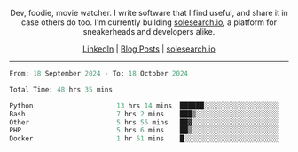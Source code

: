 <p align="center">Dev, foodie, movie watcher. I write software that I find useful, and share it in case others do too. I'm currently building <a href="https://solesearch.io">solesearch.io</a>, a platform for sneakerheads and developers alike.</p>
<p align="center">
  <a href="https://www.linkedin.com/in/peter-rauscher">LinkedIn</a>
  |
  <a href="https://dev.to/peterrauscher">Blog Posts</a>
  |
  <a href="https://solesearch.io">solesearch.io</a>
</p>
<hr/>
<!--START_SECTION:waka-->

```python
From: 18 September 2024 - To: 18 October 2024

Total Time: 48 hrs 35 mins

Python                     13 hrs 14 mins  ██████░░░░░░░░░░░░░░░░░░░   24.29 %
Bash                       7 hrs 2 mins    ███▒░░░░░░░░░░░░░░░░░░░░░   12.90 %
Other                      5 hrs 55 mins   ██▓░░░░░░░░░░░░░░░░░░░░░░   10.87 %
PHP                        5 hrs 6 mins    ██▒░░░░░░░░░░░░░░░░░░░░░░   09.36 %
Docker                     1 hr 51 mins    █░░░░░░░░░░░░░░░░░░░░░░░░   03.40 %
```

<!--END_SECTION:waka-->
